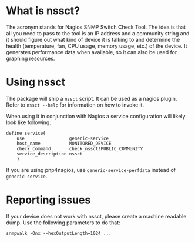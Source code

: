 What is nssct?
==============

The acronym stands for Nagios SNMP Switch Check Tool. The idea is that all you
need to pass to the tool is an IP address and a community string and it should
figure out what kind of device it is talking to and determine the health
(temperature, fan, CPU usage, memory usage, etc.) of the device. It generates
performance data when available, so it can also be used for graphing resources.

Using nssct
===========

The package will ship a `nssct` script. It can be used as a nagios plugin.
Refer to `nssct --help` for information on how to invoke it.

When using it in conjunction with Nagios a service configuration will likely
look like following.

    define service{
        use                 generic-service
        host_name           MONITORED_DEVICE
        check_command       check_nssct!PUBLIC_COMMUNITY
        service_description nssct
        }

If you are using pnp4nagios, use `generic-service-perfdata` instead of
`generic-service`.

Reporting issues
================

If your device does not work with nssct, please create a machine readable dump.
Use the following parameters to do that:

    snmpwalk -Onx --hexOutputLength=1024 ...

